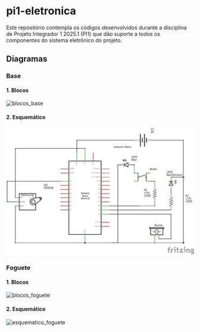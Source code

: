 # pi1-eletronica
Este repositório contempla os códigos desenvolvidos durante a disciplina de Projeto Integrador 1 2025.1 (PI1) que dão suporte a todos os componentes do sistema eletrônico do projeto.

## Diagramas

### Base

#### 1. Blocos

![blocos_base](docs/img/blocos_base.png)

#### 2. Esquemático

![esquematico_base](docs/img/esquematico_base_julho.png)

### Foguete

#### 1. Blocos

![blocos_foguete](docs/img/blocos_foguete.png)

#### 2. Esquemático

![esquematico_foguete](docs/img/esquematico_foguete.png)

